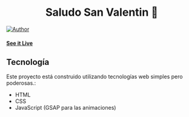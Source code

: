 <h1 align="center">
    Saludo San Valentin 💖
</h1>

[![Author](https://img.shields.io/badge/author-XtrullorEas-green)](https://github.com/XtrullorEas)

#### [See it Live](https://XtrullorEas.github.io/SaludoSanValentin/)

## Tecnología

Este proyecto está construido utilizando tecnologías web simples pero poderosas.:
- HTML
- CSS
- JavaScript (GSAP para las animaciones)